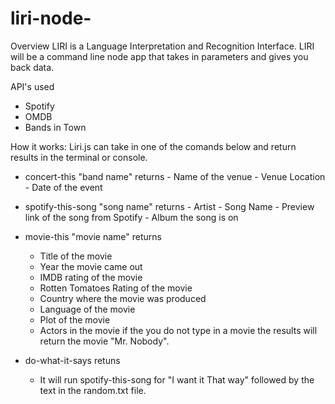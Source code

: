 # liri-node-

Overview
 LIRI is a Language Interpretation and Recognition Interface. LIRI will be a command line node app that takes in parameters and gives you back data.

 API's used
 - Spotify
 - OMDB
 - Bands in Town

 How it works:
 Liri.js can take in one of the comands below and return results in the terminal or console.

 - concert-this "band name"
    returns
        - Name of the venue
        - Venue Location
        - Date of the event

- spotify-this-song "song name"
    returns
        - Artist
        - Song Name
        - Preview link of the song from Spotify
        - Album the song is on

- movie-this "movie name"
    returns
    - Title of the movie
    - Year the movie came out
    - IMDB rating of the movie
    - Rotten Tomatoes Rating of the movie
    - Country where the movie was produced
    - Language of the movie
    - Plot of the movie
    - Actors in the movie
 if the you do not type in a movie the results will return the movie "Mr. Nobody".
- do-what-it-says
 retuns
    - It will run spotify-this-song for "I want it That way" followed by the text in the random.txt file.

